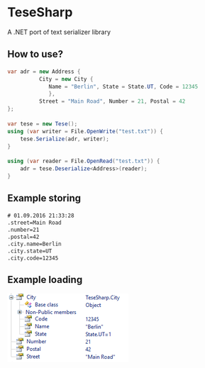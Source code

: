 # TeseSharp
A .NET port of text serializer library

## How to use?
```csharp
var adr = new Address { 
	      City = new City {
			 Name = "Berlin", State = State.UT, Code = 12345
		     },
	      Street = "Main Road", Number = 21, Postal = 42
};
			
var tese = new Tese();
using (var writer = File.OpenWrite("test.txt")) {
    tese.Serialize(adr, writer);
}

using (var reader = File.OpenRead("test.txt")) {
    adr = tese.Deserialize<Address>(reader);
}
```

## Example storing
```
# 01.09.2016 21:33:28
.street=Main Road
.number=21
.postal=42
.city.name=Berlin
.city.state=UT
.city.code=12345
```

## Example loading
![Image of Debugger](https://raw.githubusercontent.com/xafero/TeseSharp/master/doc/debugging.PNG)

